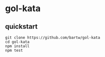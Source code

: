 # gol-kata

## quickstart

```shell
git clone https://github.com/bartw/gol-kata
cd gol-kata
npm install
npm test
```